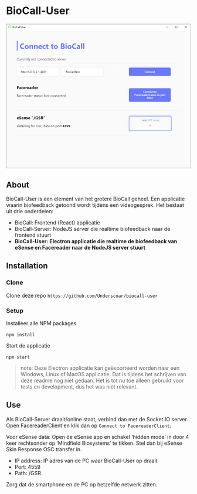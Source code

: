 # BioCall-User
![BioCall-User screenshot](https://raw.githubusercontent.com/Underscoar/biocall-user/master/assets/screenshot.png)

## About
BioCall-User is een element van het grotere BioCall geheel. Een applicatie waarin biofeedback getoond wordt tijdens een videogesprek. Het bestaat uit drie onderdelen:
- BioCall: Frontend (React) applicatie
- BioCall-Server: NodeJS server die realtime biofeedback naar de frontend stuurt
- **BioCall-User: Electron applicatie die realtime de biofeedback van eSense en Facereader naar de NodeJS server stuurt**

## Installation
### Clone
Clone deze repo `https://github.com/Underscoar/biocall-user`

### Setup
Installeer alle NPM packages
```
npm install
```

Start de applicatie
```
npm start
```

> note: Deze Electron applicatie kan geëxporteerd worden naar een Windows, Linux of MacOS applicatie. Dat is tijdens het schrijven van deze readme nog niet gedaan. Het is tot nu toe alleen gebruikt voor tests en development, dus het was niet relevant.

## Use
Als BioCall-Server draait/online staat, verbind dan met de Socket.IO server. Open FacereaderClient en klik dan op `Connect to FacereaderClient`.

Voor eSense data: Open de eSense app en schakel ‘hidden mode’ in door 4 keer rechtsonder op ‘Mindfield Biosystems’ te tikken. Stel dan bij eSense Skin Response OSC transfer in.
- IP address: IP adres van de PC waar BioCall-User op draait
- Port: 4559
- Path: /GSR

Zorg dat de smartphone en de PC op hetzelfde netwerk zitten.
